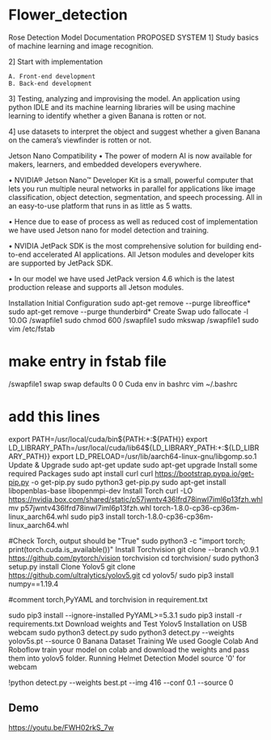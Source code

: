 # Flower_detection

Rose Detection Model Documentation
PROPOSED SYSTEM
1] Study basics of machine learning and image recognition.

2] Start with implementation

    A. Front-end development
    B. Back-end development
3] Testing, analyzing and improvising the model. An application using python IDLE and its machine learning libraries will be using machine learning to identify whether a given Banana is rotten or not.

4] use datasets to interpret the object and suggest whether a given Banana on the camera’s viewfinder is rotten or not.

Jetson Nano Compatibility
• The power of modern AI is now available for makers, learners, and embedded developers everywhere.

• NVIDIA® Jetson Nano™ Developer Kit is a small, powerful computer that lets you run multiple neural networks in parallel for applications like image classification, object detection, segmentation, and speech processing. All in an easy-to-use platform that runs in as little as 5 watts.

• Hence due to ease of process as well as reduced cost of implementation we have used Jetson nano for model detection and training.

• NVIDIA JetPack SDK is the most comprehensive solution for building end-to-end accelerated AI applications. All Jetson modules and developer kits are supported by JetPack SDK.

• In our model we have used JetPack version 4.6 which is the latest production release and supports all Jetson modules.

Installation
Initial Configuration
sudo apt-get remove --purge libreoffice*
sudo apt-get remove --purge thunderbird*
Create Swap
udo fallocate -l 10.0G /swapfile1
sudo chmod 600 /swapfile1
sudo mkswap /swapfile1
sudo vim /etc/fstab
# make entry in fstab file
/swapfile1	swap	swap	defaults	0 0
Cuda env in bashrc
vim ~/.bashrc

# add this lines
export PATH=/usr/local/cuda/bin${PATH:+:${PATH}}
export LD_LIBRARY_PATh=/usr/local/cuda/lib64${LD_LIBRARY_PATH:+:${LD_LIBRARY_PATH}}
export LD_PRELOAD=/usr/lib/aarch64-linux-gnu/libgomp.so.1
Update & Upgrade
sudo apt-get update
sudo apt-get upgrade
Install some required Packages
sudo apt install curl
curl https://bootstrap.pypa.io/get-pip.py -o get-pip.py
sudo python3 get-pip.py
sudo apt-get install libopenblas-base libopenmpi-dev
Install Torch
curl -LO https://nvidia.box.com/shared/static/p57jwntv436lfrd78inwl7iml6p13fzh.whl
mv p57jwntv436lfrd78inwl7iml6p13fzh.whl torch-1.8.0-cp36-cp36m-linux_aarch64.whl
sudo pip3 install torch-1.8.0-cp36-cp36m-linux_aarch64.whl

#Check Torch, output should be "True" 
sudo python3 -c "import torch; print(torch.cuda.is_available())"
Install Torchvision
git clone --branch v0.9.1 https://github.com/pytorch/vision torchvision
cd torchvision/
sudo python3 setup.py install
Clone Yolov5
git clone https://github.com/ultralytics/yolov5.git
cd yolov5/
sudo pip3 install numpy==1.19.4

#comment torch,PyYAML and torchvision in requirement.txt

sudo pip3 install --ignore-installed PyYAML>=5.3.1
sudo pip3 install -r requirements.txt
Download weights and Test Yolov5 Installation on USB webcam
sudo python3 detect.py
sudo python3 detect.py --weights yolov5s.pt  --source 0
Banana Dataset Training
We used Google Colab And Roboflow
train your model on colab and download the weights and pass them into yolov5 folder.
Running Helmet Detection Model
source '0' for webcam

!python detect.py --weights best.pt --img 416 --conf 0.1 --source 0

## Demo

https://youtu.be/FWH02rkS_7w


